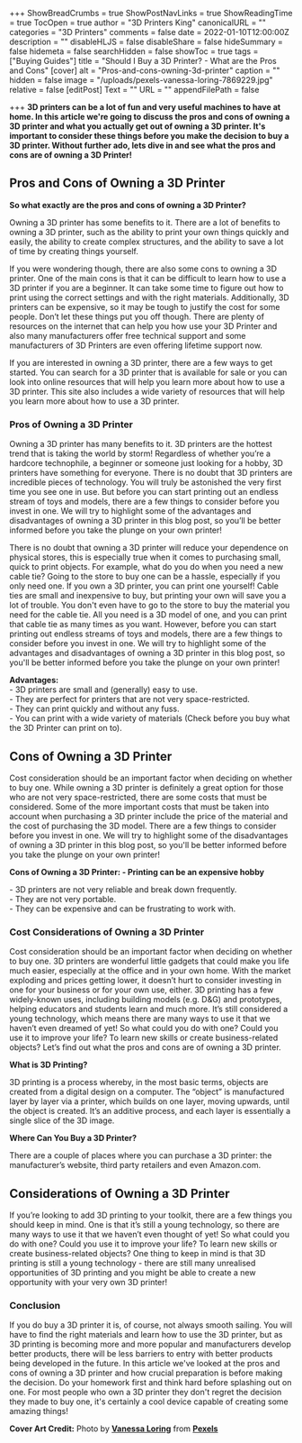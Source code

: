 +++
ShowBreadCrumbs = true
ShowPostNavLinks = true
ShowReadingTime = true
TocOpen = true
author = "3D Printers King"
canonicalURL = ""
categories = "3D Printers"
comments = false
date = 2022-01-10T12:00:00Z
description = ""
disableHLJS = false
disableShare = false
hideSummary = false
hidemeta = false
searchHidden = false
showToc = true
tags = ["Buying Guides"]
title = "Should I Buy a 3D Printer? - What are the Pros and Cons"
[cover]
alt = "Pros-and-cons-owning-3d-printer"
caption = ""
hidden = false
image = "/uploads/pexels-vanessa-loring-7869229.jpg"
relative = false
[editPost]
Text = ""
URL = ""
appendFilePath = false

+++
**3D printers can be a lot of fun and very useful machines to have at home. In this article we're going to discuss the pros and cons of owning a 3D printer and what you actually get out of owning a 3D printer. It's important to consider these things before you make the decision to buy a 3D printer.  Without further ado, lets dive in and see what the pros and cons are of owning a 3D Printer!**

## Pros and Cons of Owning a 3D Printer

**So what exactly are the pros and cons of owning a 3D Printer?**

Owning a 3D printer has some benefits to it. There are a lot of benefits to owning a 3D printer, such as the ability to print your own things quickly and easily, the ability to create complex structures, and the ability to save a lot of time by creating things yourself.

If you were wondering though, there are also some cons to owning a 3D printer. One of the main cons is that it can be difficult to learn how to use a 3D printer if you are a beginner. It can take some time to figure out how to print using the correct settings and with the right materials. Additionally, 3D printers can be expensive, so it may be tough to justify the cost for some people.  Don’t let these things put you off though.  There are plenty of resources on the internet that can help you how use your 3D Printer and also many manufacturers offer free technical support and some manufacturers of 3D Printers are even offering lifetime support now.

If you are interested in owning a 3D printer, there are a few ways to get started. You can search for a 3D printer that is available for sale or you can look into online resources that will help you learn more about how to use a 3D printer.  This site also includes a wide variety of resources that will help you learn more about how to use a 3D printer.

### Pros of Owning a 3D Printer

Owning a 3D printer has many benefits to it. 3D printers are the hottest trend that is taking the world by storm! Regardless of whether you’re a hardcore technophile, a beginner or someone just looking for a hobby, 3D printers have something for everyone. There is no doubt that 3D printers are incredible pieces of technology. You will truly be astonished the very first time you see one in use. But before you can start printing out an endless stream of toys and models, there are a few things to consider before you invest in one. We will try to highlight some of the advantages and disadvantages of owning a 3D printer in this blog post, so you’ll be better informed before you take the plunge on your own printer!

There is no doubt that owning a 3D printer will reduce your dependence on physical stores, this is especially true when it comes to purchasing small, quick to print objects. For example, what do you do when you need a new cable tie? Going to the store to buy one can be a hassle, especially if you only need one. If you own a 3D printer, you can print one yourself! Cable ties are small and inexpensive to buy, but printing your own will save you a lot of trouble. You don't even have to go to the store to buy the material you need for the cable tie. All you need is a 3D model of one, and you can print that cable tie as many times as you want. However, before you can start printing out endless streams of toys and models, there are a few things to consider before you invest in one. We will try to highlight some of the advantages and disadvantages of owning a 3D printer in this blog post, so you'll be better informed before you take the plunge on your own printer!

**Advantages:**  
\- 3D printers are small and (generally) easy to use.  
\- They are perfect for printers that are not very space-restricted.  
\- They can print quickly and without any fuss.  
\- You can print with a wide variety of materials (Check before you buy what the 3D Printer can print on to).

## Cons of Owning a 3D Printer

Cost consideration should be an important factor when deciding on whether to buy one. While owning a 3D printer is definitely a great option for those who are not very space-restricted, there are some costs that must be considered. Some of the more important costs that must be taken into account when purchasing a 3D printer include the price of the material and the cost of purchasing the 3D model.  There are a few things to consider before you invest in one. We will try to highlight some of the disadvantages of owning a 3D printer in this blog post, so you'll be better informed before you take the plunge on your own printer!

**Cons of Owning a 3D Printer: - Printing can be an expensive hobby**

\- 3D printers are not very reliable and break down frequently.  
\- They are not very portable.  
\- They can be expensive and can be frustrating to work with.

### Cost Considerations of Owning a 3D Printer

Cost consideration should be an important factor when deciding on whether to buy one. 3D printers are wonderful little gadgets that could make you life much easier, especially at the office and in your own home. With the market exploding and prices getting lower, it doesn’t hurt to consider investing in one for your business or for your own use, either. 3D printing has a few widely-known uses, including building models (e.g. D&G) and prototypes, helping educators and students learn and much more. It’s still considered a young technology, which means there are many ways to use it that we haven’t even dreamed of yet! So what could you do with one? Could you use it to improve your life? To learn new skills or create business-related objects? Let’s find out what the pros and cons are of owning a 3D printer.

**What is 3D Printing?**

3D printing is a process whereby, in the most basic terms, objects are created from a digital design on a computer. The “object” is manufactured layer by layer via a printer, which builds on one layer, moving upwards, until the object is created. It’s an additive process, and each layer is essentially a single slice of the 3D image.

**Where Can You Buy a 3D Printer?**

There are a couple of places where you can purchase a 3D printer: the manufacturer’s website, third party retailers and even Amazon.com.

## Considerations of Owning a 3D Printer

If you’re looking to add 3D printing to your toolkit, there are a few things you should keep in mind. One is that it’s still a young technology, so there are many ways to use it that we haven’t even thought of yet! So what could you do with one? Could you use it to improve your life? To learn new skills or create business-related objects?  One thing to keep in mind is that 3D printing is still a young technology - there are still many unrealised opportunities of 3D printing and you might be able to create a new opportunity with your very own 3D printer!

### Conclusion

If you do buy a 3D printer it is, of course, not always smooth sailing. You will have to find the right materials and learn how to use the 3D printer, but as 3D printing is becoming more and more popular and manufacturers develop better products, there will be less barriers to entry with better products being developed in the future. In this article we've looked at the pros and cons of owning a 3D printer and how crucial preparation is before making the decision. Do your homework first and think hard before splashing out on one. For most people who own a 3D printer they don't regret the decision they made to buy one, it's certainly a cool device capable of creating some amazing things!

**Cover Art Credit:** Photo by [**Vanessa Loring**](https://www.pexels.com/@vanessa-loring?utm_content=attributionCopyText&utm_medium=referral&utm_source=pexels) from [**Pexels**](https://www.pexels.com/photo/cheerful-group-of-teenagers-using-laptop-7869229/?utm_content=attributionCopyText&utm_medium=referral&utm_source=pexels)